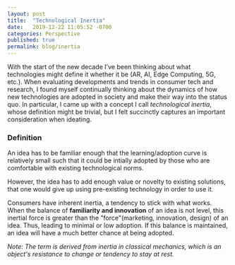 ```yaml
---
layout: post
title:  "Technological Inertia"
date:   2019-12-22 11:05:52 -0700
categories: Perspective
published: true
permalink: blog/inertia
---
```

With the start of the new decade I've been thinking
about what technologies might define it whether it be
(AR, AI, Edge Computing, 5G, etc.). When evaluating 
developments and trends in consumer tech and research, I found
myself continually thinking about the dynamics of how 
new technologies are adopted in society and make their way 
into the status quo. In particular, I came up with a 
concept I call *technological inertia*, whose definition
might be trivial, but I felt succinctly captures an important 
consideration when ideating.

### Definition
An idea has to be familiar enough that the learning/adoption curve is relatively
small such that it could be intially adopted by those who are comfortable with existing technological norms. 

However, the idea has to add enough value or novelty to existing solutions, that one would give up using pre-existing 
technology in order to use it. 

Consumers have inherent inertia, a tendency to stick with what works. When the balance of **familiarity and innovation** of an idea is not level, this inertial force is greater than the "force"(marketing, innovation, design) of an idea. Thus, leading to minimal or low adoption. If this balance is maintained, an idea will have a much better chance at being adopted. 


*Note: The term is derived from inertia in classical mechanics, which is an object's resistance to change or tendency to stay at rest.*

